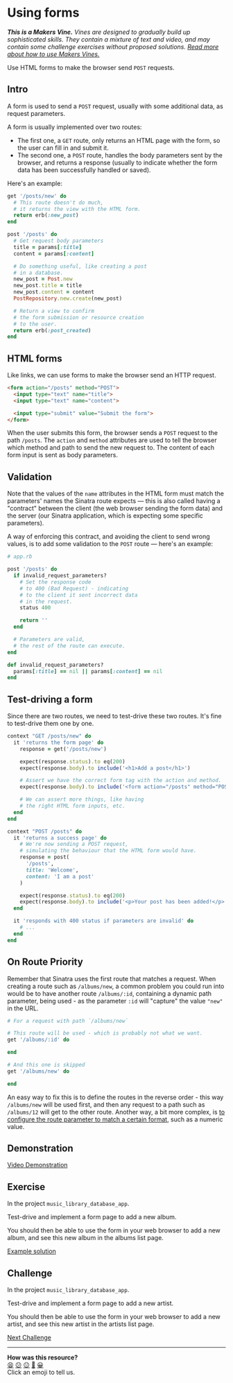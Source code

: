 # Using forms

_**This is a Makers Vine.** Vines are designed to gradually build up sophisticated skills. They contain a mixture of text and video, and may contain some challenge exercises without proposed solutions. [Read more about how to use Makers
Vines.](https://github.com/makersacademy/course/blob/main/labels/vines.md)_

Use HTML forms to make the browser send `POST` requests.

## Intro

A form is used to send a `POST` request, usually with some additional data, as request parameters.

A form is usually implemented over two routes:
  * The first one, a `GET` route, only returns an HTML page with the form, so the user can fill in and submit it.
  * The second one, a `POST` route, handles the body parameters sent by the browser, and returns a response (usually to indicate whether the form data has been successfully handled or saved).

Here's an example:

```ruby
get '/posts/new' do
  # This route doesn't do much,
  # it returns the view with the HTML form.
  return erb(:new_post)
end

post '/posts' do
  # Get request body parameters
  title = params[:title]
  content = params[:content]

  # Do something useful, like creating a post
  # in a database.
  new_post = Post.new
  new_post.title = title
  new_post.content = content
  PostRepository.new.create(new_post)

  # Return a view to confirm
  # the form submission or resource creation
  # to the user.
  return erb(:post_created)
end
```

## HTML forms

Like links, we can use forms to make the browser send an HTTP request.

```html
<form action="/posts" method="POST">
  <input type="text" name="title">
  <input type="text" name="content">

  <input type="submit" value="Submit the form">
</form>
```

When the user submits this form, the browser sends a `POST` request to the path `/posts`. The `action` and `method` attributes are used to tell the browser which method and path to send the new request to. The content of each form input is sent as body parameters.

## Validation

Note that the values of the `name` attributes in the HTML form must match the parameters' names the Sinatra route expects — this is also called having a "contract" between the client (the web browser sending the form data) and the server (our Sinatra application, which is expecting some specific parameters).

A way of enforcing this contract, and avoiding the client to send wrong values, is to add some validation to the `POST` route — here's an example:

```ruby
# app.rb

post '/posts' do
  if invalid_request_parameters?
    # Set the response code
    # to 400 (Bad Request) - indicating
    # to the client it sent incorrect data
    # in the request.
    status 400

    return ''
  end

  # Parameters are valid,
  # the rest of the route can execute.
end

def invalid_request_parameters?
  params[:title] == nil || params[:content] == nil
end
```

## Test-driving a form

Since there are two routes, we need to test-drive these two routes. It's fine to test-drive them one by one.

```ruby
context "GET /posts/new" do
  it 'returns the form page' do
    response = get('/posts/new')

    expect(response.status).to eq(200)
    expect(response.body).to include('<h1>Add a post</h1>')

    # Assert we have the correct form tag with the action and method.
    expect(response.body).to include('<form action="/posts" method="POST">')

    # We can assert more things, like having
    # the right HTML form inputs, etc.
  end
end

context "POST /posts" do
  it 'returns a success page' do
    # We're now sending a POST request,
    # simulating the behaviour that the HTML form would have.
    response = post(
      '/posts',
      title: 'Welcome',
      content: 'I am a post'
    )

    expect(response.status).to eq(200)
    expect(response.body).to include('<p>Your post has been added!</p>')
  end

  it 'responds with 400 status if parameters are invalid' do
    # ...
  end
end
```

## On Route Priority

Remember that Sinatra uses the first route that matches a request. When creating a route such as `/albums/new`, a common problem you could run into would be to have another route `/albums/:id`, containing a dynamic path parameter, being used - as the parameter `:id` will "capture" the value `"new"` in the URL.

```ruby
# For a request with path `/albums/new`

# This route will be used - which is probably not what we want.
get '/albums/:id' do

end

# And this one is skipped
get '/albums/new' do 

end
```

An easy way to fix this is to define the routes in the reverse order - this way `/albums/new` will be used first, and then any request to a path such as `/albums/12` will get to the other route. Another way, a bit more complex, is [to configure the route parameter to match a certain format](http://sinatrarb.com/intro.html#:~:text=Route%20matching%20with%20Regular%20Expressions%3A), such as a numeric value.

## Demonstration

[Video Demonstration](https://www.youtube.com/watch?v=A6xZFvUGJXs)

## Exercise

In the project `music_library_database_app`.

Test-drive and implement a form page to add a new album.

You should then be able to use the form in your web browser to add a new album, and see this new album in the albums list page. 

[Example solution](https://www.youtube.com/watch?v=A6xZFvUGJXs&t=1220s)

## Challenge

In the project `music_library_database_app`.

Test-drive and implement a form page to add a new artist.

You should then be able to use the form in your web browser to add a new artist, and see this new artist in the artists list page. 

[Next Challenge](05_debugging.md)

<!-- BEGIN GENERATED SECTION DO NOT EDIT -->

---

**How was this resource?**  
[😫](https://airtable.com/shrUJ3t7KLMqVRFKR?prefill_Repository=makersacademy%2Fweb-applications-in-python&prefill_File=html_challenges%2F04_using_forms.md&prefill_Sentiment=😫) [😕](https://airtable.com/shrUJ3t7KLMqVRFKR?prefill_Repository=makersacademy%2Fweb-applications-in-python&prefill_File=html_challenges%2F04_using_forms.md&prefill_Sentiment=😕) [😐](https://airtable.com/shrUJ3t7KLMqVRFKR?prefill_Repository=makersacademy%2Fweb-applications-in-python&prefill_File=html_challenges%2F04_using_forms.md&prefill_Sentiment=😐) [🙂](https://airtable.com/shrUJ3t7KLMqVRFKR?prefill_Repository=makersacademy%2Fweb-applications-in-python&prefill_File=html_challenges%2F04_using_forms.md&prefill_Sentiment=🙂) [😀](https://airtable.com/shrUJ3t7KLMqVRFKR?prefill_Repository=makersacademy%2Fweb-applications-in-python&prefill_File=html_challenges%2F04_using_forms.md&prefill_Sentiment=😀)  
Click an emoji to tell us.

<!-- END GENERATED SECTION DO NOT EDIT -->
